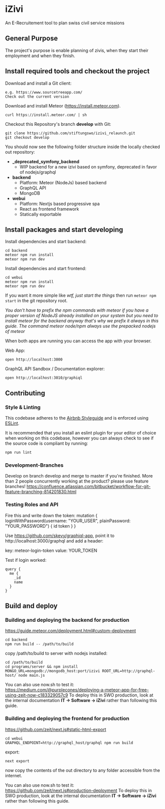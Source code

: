 # iZivi

An E-Recruitement tool to plan swiss civil service missions

## General Purpose

The project's purpose is enable planning of zivis, when they start their employment and when they finish.

## Install required tools and checkout the project

Download and install a Git client:

    e.g. https://www.sourcetreeapp.com/
    Check out the current version

Download and install Meteor (https://install.meteor.com).

    curl https://install.meteor.com/ | sh

Checkout this Repository's branch **develop** with Git:

    git clone https://github.com/stiftungswo/izivi_relaunch.git
    git checkout develop

You should now see the following folder structure inside the locally checked out repository:

- **_deprecated_symfony_backend**
  - WIP backend for a new izivi based on symfony, deprecated in favor of nodejs/graphql
- **backend**
  - Platform: Meteor (NodeJs) based backend
  - GraphQL API
  - MongoDB
- **webui**
  - Platform: Nextjs based progressive spa
  - React as frontend framework
  - Statically exportable

## Install packages and start developing

Install dependencies and start backend:

    cd backend
    meteor npm run install
    meteor npm run dev

Install dependencies and start frontend:

    cd webui
    meteor npm run install
    meteor npm run dev

If you want it more simple like *wtf, just start the things* then run ``meteor npm start`` in the git repository root.

*You don't have to prefix the npm commands with meteor if you have a proper version of NodeJS already installed on your system but you need to install meteor for the backend anyway that's why we prefix it always in this guide. The command meteor node/npm always use the prepacked nodejs of meteor*

When both apps are running you can access the app with your browser.

Web App:

    open http://localhost:3000

GraphQL API Sandbox / Documentation explorer:

    open http://localhost:3010/graphiql

## Contributing

### Style & Linting

This codebase adheres to the [Airbnb Styleguide](https://github.com/airbnb/javascript) and is
enforced using [ESLint](http://eslint.org/).

It is recommended that you install an eslint plugin for your editor of choice when working on this
codebase, however you can always check to see if the source code is compliant by running:

```bash
npm run lint
```


### Development-Branches

Develop on branch develop and merge to master if you're finished.
More than 2 people concurrently working at the product? please use feature branches!
https://confluence.atlassian.com/bitbucket/workflow-for-git-feature-branching-814201830.html


### Testing Roles and API

Fire this and write down the token:
    mutation {
      loginWithPassword(username: "YOUR_USER", plainPassword: "YOUR_PASSWORD") {
        id
        token
      }
    }

Use https://github.com/skevy/graphiql-app, point it to http://localhost:3000/graphql and add a header:

key: meteor-login-token
value: YOUR_TOKEN

Test if login worked:

```
query {
  me {
    _id
    name
  }
}
```


## Build and deploy

### Building and deploying the backend for production

https://guide.meteor.com/deployment.html#custom-deployment

    cd backend
    npm run build -- /path/to/build

copy /path/to/build to server with nodejs installed:

    cd /path/to/build
    cd programs/server && npm install
    MONGO_URL=mongodb://mongodb_host:port/izivi ROOT_URL=http://graphql-host/ node main.js

You can also use now.sh to test it: https://medium.com/@purplecones/deploying-a-meteor-app-for-free-using-zeit-now-c183329057c9
To deploy this in SWO production, look at the internal documentation **IT -> Software -> iZivi** rather than following this guide.

### Building and deploying the frontend for production

https://github.com/zeit/next.js#static-html-export

    cd webui
    GRAPHQL_ENDPOINT=http://graphql_host/graphql npm run build

export:

    next export

now copy the contents of the out directory to any folder accessible from the internet.

You can also use now.sh to test it: https://github.com/zeit/next.js#production-deployment
To deploy this in SWO production, look at the internal documentation **IT -> Software -> iZivi** rather than following this guide.
